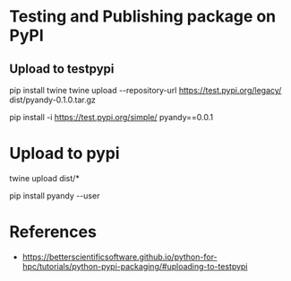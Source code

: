 # Testing and Publishing package on PyPI

## Upload to testpypi
pip install twine
twine upload --repository-url https://test.pypi.org/legacy/ dist/pyandy-0.1.0.tar.gz

pip install -i https://test.pypi.org/simple/ pyandy==0.0.1

# Upload to pypi
twine upload dist/*

pip install pyandy --user

# References
* https://betterscientificsoftware.github.io/python-for-hpc/tutorials/python-pypi-packaging/#uploading-to-testpypi